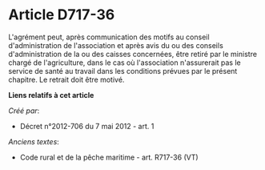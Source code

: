 # Article D717-36

L'agrément peut, après communication des motifs au conseil d'administration de l'association et après avis du ou des conseils
d'administration de la ou des caisses concernées, être retiré par le ministre chargé de l'agriculture, dans le cas où
l'association n'assurerait pas le service de santé au travail dans les conditions prévues par le présent chapitre. Le retrait
doit être motivé.

**Liens relatifs à cet article**

_Créé par_:

  - Décret n°2012-706 du 7 mai 2012 - art. 1

_Anciens textes_:

  - Code rural et de la pêche maritime - art. R717-36 (VT)
